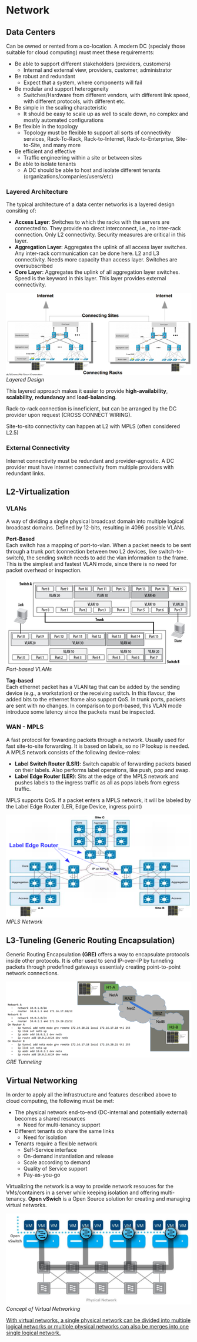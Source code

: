 # Network

## Data Centers
Can be owned or rented from a co-location. A modern DC (specialy those suitable for cloud computing) must meet these requirements:
* Be able to support different stakeholders (providers, customers)
    - Internal and external view, providers, customer, administrator
* Be robust and redundant
    - Expect that a system, where components will fail
* Be modular and support heterogeneity
    - Switches/Hardware from different vendors, with different link speed, with different protocols, with different etc.
* Be simple in the scaling characteristic
    - It should be easy to scale up as well to scale down, no complex and mostly automated configurations
* Be flexible in the topology
    - Topology must be flexible to support all sorts of connectivity services, Rack-To-Rack, Rack-to-Internet, Rack-to-Enterprise, Site-to-Site, and many more
* Be efficient and effective
    - Traffic engineering within a site or between sites
* Be able to isolate tenants
    - A DC should be able to host and isolate different tenants (organizations/companies/users/etc)

### Layered Architecture
The typical architecture of a data center networks is a layered design consiting of:
* **Access Layer**: Switches to which the racks with the servers are connected to. They provide no direct interconnect, i.e., no inter-rack connection. Only L2 connectivity. Security measures are critical in this layer.
* **Aggregation Layer**: Aggregates the uplink of all access layer switches. Any inter-rack communication can be done here. L2 and L3 connectivity. Needs more capacity than access layer. Switches are oversubscribed
* **Core Layer**: Aggregates the uplink of all aggregation layer switches. Speed is the keyword in this layer. This layer provides external connectivity.

![Layered Design](img/07_layers.jpg)<br>
*Layered Design*

This layered approach makes it easier to provide **high-availability**, **scalability**, **redundancy** and **load-balancing**.

Rack-to-rack connection is inneficient, but can be arranged by the DC provider upon request (CROSS CONNECT WIRING).

Site-to-sito connectivity can happen at L2 with MPLS (often considered L2.5)

### External Connectivity
Internet connectivity must be redundant and provider-agnostic. A DC provider must have internet connectivity from multiple providers with redundant links.

## L2-Virtualization
### VLANs
A way of dividing a single physical broadcast domain into multiple logical broadcast domains. Defined by 12-bits, resulting in 4096 possible VLANs.

**Port-Based**<br>
Each switch has a mapping of port-to-vlan. When a packet needs to be sent through a trunk port (connection between two L2 devices, like switch-to-switch), the sending switch needs to add the vlan information to the frame. This is the simplest and fastest VLAN mode, since there is no need for packet overhead or inspection.

![Port-based VLANs](img/07_portbased.jpg)<br>
*Port-based VLANs*

**Tag-based**<br>
Each ethernet packet has a VLAN tag that can be added by the sending device (e.g., a workstation) or the receiving switch. In this flavour, the added bits to the ethernet frame also support QoS. In trunk ports, packets are sent with no changes. In comparison to port-based, this VLAN mode introduce some latency since the packets must be inspected.

### WAN - MPLS
A fast protocol for fowarding packets through a network. Usually used for fast site-to-site forwarding. It is based on labels, so no IP lookup is needed. A MPLS network consists of the following device-roles:
* **Label Switch Router (LSR)**: Switch capable of forwarding packets based on their labels. Also performs label operations, like push, pop and swap.
* **Label Edge Router (LER)**: Sits at the edge of the MPLS network and pushes labels to the ingress traffic as all as pops labels from egress traffic.

MPLS supports QoS. If a packet enters a MPLS network, it will be labeled by the Label Edge Router (LER, Edge Device, ingress point)

![MPLS Network](img/07_mpls.jpg)<br>
*MPLS Network*

## L3-Tuneling (Generic Routing Encapsulation)
Generic Routing Encapsulation **(GRE)** offers a way to encapsulate protocols inside other protocols. It is ofter used to send IP-over-IP by tunneling packets through predefined gateways essentialy creating point-to-point network connections.

![GRE](img/07_gre.jpg)<br>
*GRE Tunneling*

## Virtual Networking
In order to apply all the infrastructure and features described above to cloud computing, the following must be met:

* The physical network end-to-end (DC-internal and potentially external) becomes a shared resources
    * Need for multi-tenancy support
* Different tenants do share the same links
    * Need for isolation
* Tenants require a flexible network
    * Self-Service interface
    * On-demand instantiation and release
    * Scale according to demand
    * Quality of Service support
    * Pay-as-you-go

Virtualizing the network is a way to provide network resouces for the VMs/containers in a server while keeping isolation and offering multi-tenancy. **Open vSwich** is a Open Source solution for creating and managing virtual networks.

![Virtual Networks](img/07_vnets.jpg)<br>
*Concept of Virtual Networking*

<u>With virtual networks, a single physical network can be divided into multiple logical networks or multiple physical networks can also be merges into one single logical network.</u>